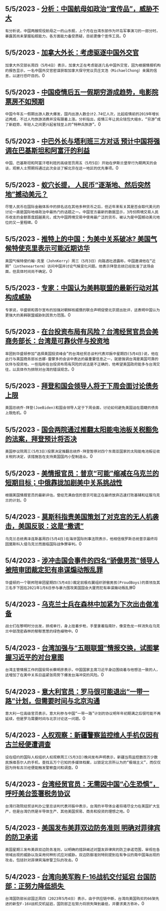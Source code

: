
  ## 5/5/2023 - [分析：中国航母如政治“宣传品”，威胁不大](https://www.voachinese.com/a/china-aircraft-carriers-theatrical-role-20230505/7080012.html)
 ```有分析说，中国两艘现役航母之一的山东舰，上个月在台湾东部作为环岛军事演习的一部分时，暴露其尚未掌握船舰能力，各方面能力备受质疑，目前更像个宣传工具。```0
  ## 5/5/2023 - [加拿大外长：考虑驱逐中国外交官](https://www.voachinese.com/a/canada-china-diplomats-20230505/7079992.html)
 ```加拿大外交部长周四（5月4日）表示，加拿大正在考虑驱逐几名中国外交官，因为根据情报机构的报告显示，一名中国外交官密谋获取加拿大保守党议员庄文浩（MichaelChong）亲属的信息，以遂行恐吓目的。```0
  ## 5/5/2023 - [中国疫情后五一假期穷游成趋势，电影院票房不如预期](https://www.voachinese.com/a/china-labor-day-holidays-20230505/7079942.html)
 ```中国今年五一假期出游人数大爆发，国内出游人数合计2.74亿人次，比起疫情前的2019年增长近两成，不过人均旅游消费并没有跟着上涨。分析指出，疫情三年让民众钱包大缩水，“穷游”成了新趋势，年轻人之间更兴起省钱至上的“特种兵旅游”。```0
  ## 5/5/2023 - [中巴外长与塔利班三方对话 预计中国将强调在巴基斯坦和阿富汗的利益](https://www.voachinese.com/a/china-taliban-pakistan-preview-20230505/7079933.html)
 ```中国、巴基斯坦和阿富汗塔利班的高级官员周五（5月5日）开始在伊斯兰堡举行为期两天的会谈，观察人士预期将通过此次会谈了解北京在这一地区的优先事项。```0
  ## 5/5/2023 - [蚁穴长提， 人民币“逐渐地、然后突然地”撼动美元？](https://www.voachinese.com/a/7079421.html)
 ```尽管人民币在国际金融体系中的排名远在其他多种货币之后，但近年来有关其是否会取代美元的讨论一直是国际地缘政治中最热门的话题之一。中国官方最新的数据显示，3月份跨境交易人民币收支的金额首度超越美元，成为中国跨境交易中使用最广泛的货币，被认为是中国撼动美元地位的又一里程碑。```0
  ## 5/5/2023 - [推特上的中国：为美中关系破冰? 美国气候特使克里表示可能近期访华](https://www.voachinese.com/a/china-on-twitter-kerry-20230504/7079323.html)
 ```美国气候特使约翰·克里（JohnKerry）周三（5月3日）向路透社透露称，中国邀请他在“近期”（inthenearterm）访问中国并讨论气候变化问题。他表示拜登总统已经批准了这场会面，但具体时间尚不确定。```0
  ## 5/5/2023 - [专家：中国认为美韩联盟的最新行动对其构成威胁](https://www.voachinese.com/a/experts-china-finds-a-threat-in-latest-move-by-us-skorea-alliance-20230504/7079802.html)
 ```专家说，华盛顿和首尔宣布的加强对朝鲜核威慑的联合声明促使北京提出批评，这表明中国认为更强大的美韩联盟威胁到其势力范围。```0
  ## 5/5/2023 - [在台投资布局有风险？台湾经贸官员会美商务部长：台湾是可靠伙伴与投资地](https://www.voachinese.com/a/amid-war-talk-taiwan-trade-official-met-with-us-commerce-secretary-says-taiwan-a-reliable-partner-and-safe-investment-destination-20230504/7079433.html)
 ```率团到华盛顿参加“选择美国投资峰会”的台湾经贸总谈判代表邓振中星期四(5月4日)说，他在此行与美国商务部长吉娜·雷蒙多的会谈中表达的最重要信息之一，就是强调台湾是美国可靠的伙伴与投资地，一些指称在台投资布局有风险的说法是不正确的，他希望美国政府能多与台湾交往，以具体作为排除对台湾的错误观念。```0
  ## 5/5/2023 - [拜登和国会领导人将于下周会面讨论债务上限](https://www.voachinese.com/a/biden-congressional-leadership-set-to-meet-next-week-on-debt-ceiling-20230504/7079394.html)
 ```美国总统乔·拜登(JoeBiden)和国会领导人定于下周会面，讨论如何避免美国迫在眉睫的债务上限危机。```0
  ## 5/5/2023 - [国会两院通过推翻太阳能电池板关税豁免的法案，拜登预计将否决](https://www.voachinese.com/a/us-senate-repeals-solar-panel-tariff-suspension-biden-expected-to-veto-20230504/7079806.html)
 ```美国参议院周三(5月3日)投票决定推翻总统乔·拜登暂停对四个东南亚国家的太阳能电池板征收关税的决定，该措施旨在支持美国国内小型制造业。```0
  ## 5/5/2023 - [美情报官员：普京“可能”缩减在乌克兰的短期目标；中俄靠拢加剧美中关系挑战性](https://www.voachinese.com/a/putin-probably-scaling-back-short-term-goals-in-ukraine-20230504/7079415.html)
 ```根据美国情报官员的最新评估，曾经充满自信的普京可能正在最终放弃迅速打败基辅和征服乌克兰的计划。```0
  ## 5/4/2023 - [莫斯科指责美国策划了对克宫的无人机袭击，美国反驳：这是“撒谎”](https://www.voachinese.com/a/zelenskyy-calls-for-special-tribunal-to-investigate-russia-s-crime-of-aggression-20230504/7079220.html)
 ```乌克兰总统弗泽连斯基周四(5月4日)在海牙国际刑事法院表示，他相信俄罗斯总统普京最终将因莫斯科入侵乌克兰而面临国际战争罪审判。```0
  ## 5/4/2023 - [涉冲击国会事件的四名“骄傲男孩”领导人被陪审团裁定犯有串谋煽动叛乱罪](https://www.voachinese.com/a/four-proud-boys-leaders-convicted-of-seditious-conspiracy-20230504/7079382.html)
 ```华盛顿的一个联邦陪审团星期四(5月4日)裁定前极右翼组织骄傲男孩(ProudBoys)的首领及其三名手下因在2021年1月6日参与暴力围攻美国国会大厦而犯有串谋煽动叛乱罪```0
  ## 5/4/2023 - [乌克兰士兵在森林中加紧为下次出击做准备](https://www.voachinese.com/a/in-ukraine-s-forests-fighters-race-to-prepare-for-next-push-20230504/7079281.html)
 ```战士们在黎明时分出发，排成单行，身上挂着步枪，手里拿着指南针，像变色龙一样消失在乌克兰中部茂密森林的郁郁葱葱的绿色植物中。```0
  ## 5/4/2023 - [台湾加强与“五眼联盟”情报交换，试图掌握习近平的对台意图](https://www.voachinese.com/a/taiwan-s-spy-chief-says-five-eyes-helping-to-grasp-xi-s-motives-050423/7078913.html)
 ```台湾主管情报工作的国安局长蔡明彦表示，中国国家主席习近平身边围绕着与他想法一致的人，这增加了在美中关系日益紧张局势下爆发台海冲突的风险。```0
  ## 5/4/2023 - [意大利官员：罗马很可能退出“一带一路”计划，但需要时间与北京沟通](https://www.voachinese.com/a/italy-unlikely-to-renew-china-deal-but-needs-time-official-says-20230504/7078481.html)
 ```意大利一位高级官员表示，意大利参与中国“一带一路”计划的协议明年年初期满之后很可能不再延续，但是罗马需要时间与北京讨论这一问题。```0
  ## 5/4/2023 - [人权观察：新疆警察监控维人手机仅因有古兰经便遭调查 ](https://www.voachinese.com/a/china-phone-search-program-tramples-uyghur-rights-20230504/7078460.html)
 ```设在纽约的国际人权组织人权观察周三(5月3日)晚间发布声明表示，新疆当局监控数百万少数民族维吾尔人的手机，查找五万个已知的多媒体档案，以锁定北京所认为的“极端主义”，而仅仅因为持有古兰经便能触发警察盘问和调查。```0
  ## 5/4/2023 - [台湾经贸官员：无需因中国“心生恐惧”，呼吁美台签署税务协议](https://www.voachinese.com/a/taiwan-trade-chief-warns-against-unnecessary-fear-of-china-050423/7078557.html)
 ```台湾行政院经贸谈判办公室总谈判代表邓振中表示，台湾的半导体业者将竭尽全力在美国扩大生产，但是台湾仍然是半导体生产、其他美国贸易、商务和投资的理想之地。```0
  ## 5/4/2023 - [美国发布美菲双边防务准则 明确对菲律宾的防卫承诺 ](https://www.voachinese.com/a/u-s-issues-guidelines-on-defending-philippines-from-south-china-sea-attack-20230504/7078393.html)
 ```美国星期三发布美菲双边防务准则，以明确的措辞阐述对盟友菲律宾的防卫承诺范围，审视在各领域出现的威胁以及采用何种形式应对威胁。双边防御准则特别提到在有争议的南中国海出现的攻击，包括针对菲律宾海岸警卫队的攻击。```0
  ## 5/4/2023 - [台湾向美军购 F-16战机交付延宕 台国防部：正努力降低损失 ](https://www.voachinese.com/a/taiwan-says-us-f16-delivery-delayed-20230504/7078352.html)
 ```台湾国防部长邱国正周四（2023年5月4日）表示，由于供应链中断，台湾向美国购买的66架先进的新型F-16V战机交机延宕，国防部正在努力将损失降到最低，并要求美方弥补。```0